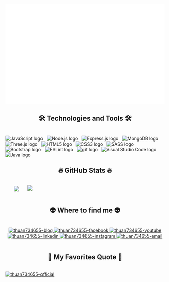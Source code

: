 <!-- thuan734655 -->
<a href="#" target="_blank">
  <img src="svg/earth.svg" width="1200" alt="thuan734655-official" />
</a>

<h2 align="center">🛠 Technologies and Tools 🛠</h2>
<br>
<!-- https://simpleicons.org/ -->
<span><img src="https://img.shields.io/badge/JavaScript-282C34?logo=javascript&logoColor=F7DF1E" alt="JavaScript logo" title="JavaScript" height="25" /></span>
&nbsp;
<span><img src="https://img.shields.io/badge/Node.js-282C34?logo=node.js&logoColor=00F200" alt="Node.js logo" title="Node.js" height="25" /></span>
&nbsp;
<span><img src="https://img.shields.io/badge/Express-282C34?logo=express&logoColor=FFFFFF" alt="Express.js logo" title="Express.js" height="25" /></span>
&nbsp;
<span><img src="https://img.shields.io/badge/MongoDB-282C34?logo=mongodb&logoColor=47A248" alt="MongoDB logo" title="MongoDB" height="25" /></span>
&nbsp;
<span><img src="https://img.shields.io/badge/Three.js-282C34?logo=three.js&logoColor=FFFFFF" alt="Three.js logo" title="Three.js" height="25" /></span>
&nbsp;
<span><img src="https://img.shields.io/badge/HTML5-282C34?logo=html5&logoColor=E34F26" alt="HTML5 logo" title="HTML5" height="25" /></span>
&nbsp;
<span><img src="https://img.shields.io/badge/CSS3-282C34?logo=css3&logoColor=1572B6" alt="CSS3 logo" title="CSS3" height="25" /></span>
&nbsp;
<span><img src="https://img.shields.io/badge/Sass-282C34?logo=sass&logoColor=CC6699" alt="SASS logo" title="SASS" height="25" /></span>
&nbsp;
<span><img src="https://img.shields.io/badge/Bootstrap-282C34?logo=bootstrap&logoColor=7952B3" alt="Bootstrap logo" title="Bootstrap" height="25" /></span>
&nbsp;
<span><img src="https://img.shields.io/badge/ESLint-282C34?logo=eslint&logoColor=4B32C3" alt="ESLint logo" title="ESLint" height="25" /></span>
&nbsp;
<span><img src="https://img.shields.io/badge/git-282C34?logo=git&logoColor=F05032" alt="git logo" title="git" height="25" /></span>
&nbsp;
<span><img src="https://img.shields.io/badge/VS%20Code-282C34?logo=visual-studio-code&logoColor=007ACC" alt="Visual Studio Code logo" title="Visual Studio Code" height="25" /></span>
&nbsp;
<span><img src="https://img.shields.io/badge/Java-282C34?logo=java&logoColor=FFCA28" alt="Java logo" title="Java" height="25" /></span>
&nbsp;


<br>
<h2 align="center">🔥 GitHub Stats 🔥</h2>
<!-- https://github.com/anuraghazra/github-readme-stats -->
<br>
<div align=center>
  <a href="#" title="thuan734655">
    <img width="315" align="center" src="https://github-readme-stats.vercel.app/api/top-langs/?username=thuan734655&hide=c%23,powershell,Mathematica,Ruby,Objective-C,Objective-C%2b%2b,Cuda&title_color=61dafb&text_color=ffffff&icon_color=61dafb&bg_color=20232a&langs_count=8&layout=compact&border_color=61dafb&hide_border=true" />
  </a>
  <a href="#" title="thuan734655">
    <img align="right" width="434" src="https://github-readme-stats.vercel.app/api?username=thuan734655&show_icons=true&theme=react&border_color=61dafb&hide_border=true" />
  </a>
</div>

<br>
<h2 align="center">👽 Where to find me 👽</h2>
<br>
<!-- https://icons8.com -->
<div align="center">
  <a href="https://thuan734655.com" target="blank">
    <img width="90" height="90" src="images/logo-thuan734655-transparent-bg-192x192.png" alt="thuan734655-blog" />
  </a>
  <a href="https://facebook.com/thuan734655" target="blank">
    <img src="https://img.icons8.com/bubbles/100/000000/facebook-new.png" alt="thuan734655-facebook" />
  </a>
  <a href="https://www.youtube.com/c/thuan734655Official" target="blank">
    <img src="https://img.icons8.com/bubbles/100/000000/youtube-squared.png" alt="thuan734655-youtube" />
  </a>
  <a href="https://www.linkedin.com/in/thuan734655" target="blank">
    <img src="https://img.icons8.com/bubbles/100/000000/linkedin.png" alt="thuan734655-linkedin" />
  </a>
  <a href="https://instagram.com/thuan734655" target="blank">
    <img src="https://img.icons8.com/bubbles/100/000000/instagram.png" alt="thuan734655-instagram" />
  </a>
  <a href="mailto:thuan734655.official@gmail.com" target="top">
    <img src="https://img.icons8.com/bubbles/100/000000/apple-mail.png" alt="thuan734655-email" />
  </a>
</div>
<br>
<h2 align="center">📑 My Favorites Quote 📑</h2>
<br>
<a href="#" target="_blank">
  <img src="svg/thuan734655-quotes.svg" width="846" height="150" alt="thuan734655-official" />
</a>
